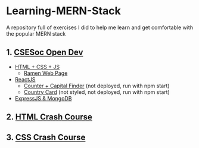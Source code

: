 # Learning-MERN-Stack
A repository full of exercises I did to help me learn and get comfortable with the popular MERN stack

## 1. [CSESoc Open Dev](https://learn.csesoc.org.au/opendev)
- [HTML + CSS + JS](./CSESoc_Open_Dev/HTML_CSS_Javascript/)
    - [Ramen Web Page](https://jeremyle56.github.io/Learning-MERN-Stack/CSESoc_Open_Dev/HTML_CSS_Javascript/Exercises/index.html)
- [ReactJS](./CSESoc_Open_Dev/React/)
    - [Counter + Capital Finder](./CSESoc_Open_Dev/React/Exercises/part1/) (not deployed, run with npm start)
    - [Country Card](./CSESoc_Open_Dev/React/Exercises/part2/) (not styled, not deployed, run with npm start)
- [ExpressJS & MongoDB](./CSESoc_Open_Dev/Express_MongoDB/)

## 2. [HTML Crash Course](https://www.youtube.com/watch?v=UB1O30fR-EE)
## 3. [CSS Crash Course](https://www.youtube.com/watch?v=yfoY53QXEnI)